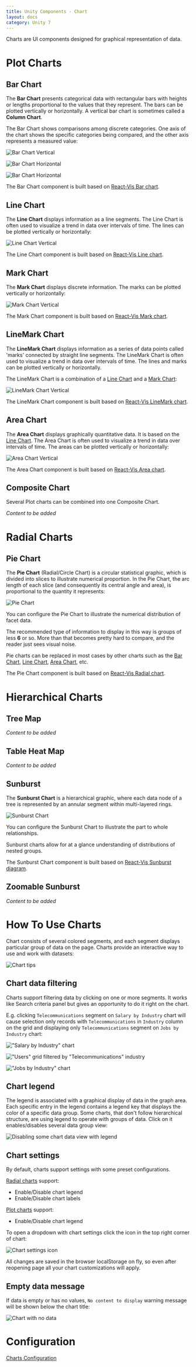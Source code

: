 ```yaml
---
title: Unity Components - Chart
layout: docs
category: Unity 7
---
```

Charts are UI components designed for graphical representation of data.  

# Plot Charts

## Bar Chart

The **Bar Chart** presents categorical data with rectangular bars with heights or lengths proportional to the values that they represent. The bars can be plotted vertically or horizontally. A vertical bar chart is sometimes called a **Column Chart**.

The Bar Chart shows comparisons among discrete categories. One axis of the chart shows the specific categories being compared, and the other axis represents a measured value: 

![Bar Chart Vertical](chart/images/bar-chart-vertical.png) 

![Bar Chart Horizontal](chart/images/bar-chart-horizontal-1.png)

![Bar Chart Horizontal](chart/images/bar-chart-horizontal-2.png)

The Bar Chart component is built based on [React-Vis Bar chart](https://uber.github.io/react-vis/documentation/series-reference/bar-series).

## Line Chart

The **Line Chart** displays information as a line segments. The Line Chart is often used to visualize a trend in data over intervals of time. The lines can be plotted vertically or horizontally: 

![Line Chart Vertical](chart/images/line-chart-vertical.png) 

The Line Chart component is built based on [React-Vis Line chart](https://uber.github.io/react-vis/documentation/series-reference/line-series).

## Mark Chart

The **Mark Chart** displays discrete information. The marks can be plotted vertically or horizontally: 

![Mark Chart Vertical](chart/images/mark-chart-vertical.png) 

The Mark Chart component is built based on [React-Vis Mark chart](https://uber.github.io/react-vis/documentation/series-reference/mark-series).

## LineMark Chart

The **LineMark Chart** displays information as a series of data points called 'marks' connected by straight line segments. The LineMark Chart is often used to visualize a trend in data over intervals of time. The lines and marks can be plotted vertically or horizontally.

The LineMark Chart is a combination of a [Line Chart](#line-chart) and a [Mark Chart](#mark-chart): 

![LineMark Chart Vertical](chart/images/linemark-chart-vertical.png) 

The LineMark Chart component is built based on [React-Vis LineMark chart](https://uber.github.io/react-vis/documentation/series-reference/line-mark-series).

## Area Chart

The **Area Chart** displays graphically quantitative data. It is based on the [Line Chart](#line-chart). 
The Area Chart is often used to visualize a trend in data over intervals of time. The areas can be plotted vertically or horizontally: 

![Area Chart Vertical](chart/images/area-chart-vertical.png) 

The Area Chart component is built based on [React-Vis Area chart](https://uber.github.io/react-vis/documentation/series-reference/area-series).

## Composite Chart

Several Plot charts can be combined into one Composite Chart.

*Content to be added*

# Radial Charts

## Pie Chart

The **Pie Chart** (Radial/Circle Chart) is a circular statistical graphic, which is divided into slices to illustrate numerical proportion. 
In the Pie Chart, the arc length of each slice (and consequently its central angle and area), is proportional to the quantity it represents: 

![Pie Chart](chart/images/pie-chart.png)

You can configure the Pie Chart to illustrate the numerical distribution of facet data.

The recommended type of information to display in this way is groups of less **6** or so. More than that becomes pretty hard to compare, and the reader just sees visual noise.

Pie charts can be replaced in most cases by other charts such as the [Bar Chart](#bar-chart), [Line Chart](#line-chart), [Area Chart](#area-chart), etc.

The Pie Chart component is built based on [React-Vis Radial chart](https://uber.github.io/react-vis/documentation/other-charts/radial-chart).

# Hierarchical Charts
    
## Tree Map

*Content to be added*

## Table Heat Map

*Content to be added*

## Sunburst

The **Sunburst Chart** is a hierarchical graphic, where each data node of a tree is represented by an annular segment within multi-layered rings.

![Sunburst Chart](chart/images/sunburst-chart.png)

You can configure the Sunburst Chart to illustrate the part to whole relationships. 

Sunburst charts allow for at a glance understanding of distributions of nested groups.

The Sunburst Chart component is built based on [React-Vis Sunburst diagram](https://uber.github.io/react-vis/documentation/other-charts/sunburst-diagram).

## Zoomable Sunburst

*Content to be added*

# How To Use Charts

Chart consists of several colored segments, and each segment displays particular group of data on the page. 
Charts provide an interactive way to use and work with datasets:

![Chart tips](chart/images/chart_in_interface.png)

## Chart data filtering

Charts support filtering data by clicking on one or more segments. 
It works like Search criteria panel but gives an opportunity to do it right on the chart.

E.g. clicking `Telecommunications` segment on `Salary by Industry` chart will cause selection 
only records with `Telecommunications` in `Industry` column on the grid 
and displaying only `Telecommunications` segment on `Jobs by Industry` chart:

!["Salary by Industry" chart](chart/images/chart_select1.png)

!["Users" grid filtered by "Telecommunications" industry](chart/images/filtered_grid.png)

!["Jobs by Industry" chart](chart/images/chart_select2.png)

## Chart legend

The legend is associated with a graphical display of data in the graph area. 
Each specific entry in the legend contains a legend key that displays the color of a specific data group. 
Some charts, that don't follow hierarchical structure, are using legend to operate with groups of data. 
Click on it enables/disables several data group view:

![Disabling some chart data view with legend](chart/images/legend_operations.png)

## Chart settings

By default, charts support settings with some preset configurations.

[Radial charts](#radial-charts) support:

- Enable/Disable chart legend
- Enable/Disable chart labels

[Plot charts](#plot-charts) support:

- Enable/Disable chart legend

To open a dropdown with chart settings click the icon in the top right corner of chart:

![Chart settings icon](chart/images/chart_settings.png)

All changes are saved in the browser localStorage on fly, 
so even after reopening page all your chart customizations will apply.

## Empty data message

If data is empty or has no values, `No content to display` warning message will be shown below the chart title:

![Chart with no data](chart/images/empty-chart.png)

# Configuration

[Charts Configuration](../configuration/charts.md)